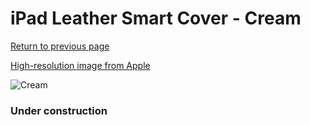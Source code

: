 # iPad Leather Smart Cover - Cream

[Return to previous page](/ipad_2)

[High-resolution image from Apple](https://store.storeimages.cdn-apple.com/8756/as-images.apple.com/is/MD305?wid=4500&hei=4500&fmt=png)

<div style="width: 384px"><img src="/everysource/MD305.png" alt="Cream"></div>

### Under construction
